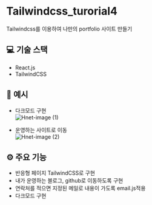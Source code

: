# Tailwindcss_turorial4
Tailwindcss를 이용하여 나만의 portfolio 사이트 만들기<br/>

## 💻 기술 스택

- React.js
- TailwindCSS


## 📄 예시

- 다크모드 구현<br>
![Hnet-image (1)](https://user-images.githubusercontent.com/81430564/139237399-39bb0e6c-20a0-452c-b566-f3e7ebe06ef3.gif)

- 운영하는 사이트로 이동<br>
![Hnet-image (2)](https://user-images.githubusercontent.com/81430564/139237543-eb738b8f-4c2c-495d-9bba-19a3432c8322.gif)

## ⚙️ 주요 기능

- 반응형 페이지 TailwindCSS로 구현
- 내가 운영하는 블로그, github로 이동하도록 구현
- 연락처를 적으면 지정된 메일로 내용이 가도록 email.js적용
- 다크모드 구현
